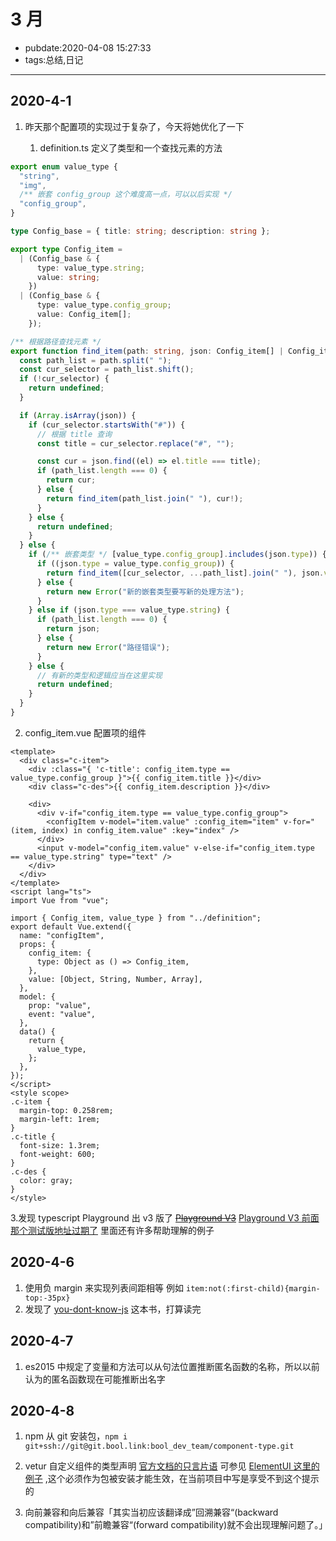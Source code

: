 # 3 月

- pubdate:2020-04-08 15:27:33
- tags:总结,日记

---

## 2020-4-1

1. 昨天那个配置项的实现过于复杂了，今天将她优化了一下

   1. definition.ts 定义了类型和一个查找元素的方法

```typescript
export enum value_type {
  "string",
  "img",
  /** 嵌套 config_group 这个难度高一点，可以以后实现 */
  "config_group",
}

type Config_base = { title: string; description: string };

export type Config_item =
  | (Config_base & {
      type: value_type.string;
      value: string;
    })
  | (Config_base & {
      type: value_type.config_group;
      value: Config_item[];
    });

/** 根据路径查找元素 */
export function find_item(path: string, json: Config_item[] | Config_item): Config_item | undefined | Error {
  const path_list = path.split(" ");
  const cur_selector = path_list.shift();
  if (!cur_selector) {
    return undefined;
  }

  if (Array.isArray(json)) {
    if (cur_selector.startsWith("#")) {
      // 根据 title 查询
      const title = cur_selector.replace("#", "");

      const cur = json.find((el) => el.title === title);
      if (path_list.length === 0) {
        return cur;
      } else {
        return find_item(path_list.join(" "), cur!);
      }
    } else {
      return undefined;
    }
  } else {
    if (/** 嵌套类型 */ [value_type.config_group].includes(json.type)) {
      if ((json.type = value_type.config_group)) {
        return find_item([cur_selector, ...path_list].join(" "), json.value);
      } else {
        return new Error("新的嵌套类型要写新的处理方法");
      }
    } else if (json.type === value_type.string) {
      if (path_list.length === 0) {
        return json;
      } else {
        return new Error("路径错误");
      }
    } else {
      // 有新的类型和逻辑应当在这里实现
      return undefined;
    }
  }
}
```

2.  config_item.vue 配置项的组件

```vue
<template>
  <div class="c-item">
    <div :class="{ 'c-title': config_item.type == value_type.config_group }">{{ config_item.title }}</div>
    <div class="c-des">{{ config_item.description }}</div>

    <div>
      <div v-if="config_item.type == value_type.config_group">
        <configItem v-model="item.value" :config_item="item" v-for="(item, index) in config_item.value" :key="index" />
      </div>
      <input v-model="config_item.value" v-else-if="config_item.type == value_type.string" type="text" />
    </div>
  </div>
</template>
<script lang="ts">
import Vue from "vue";

import { Config_item, value_type } from "../definition";
export default Vue.extend({
  name: "configItem",
  props: {
    config_item: {
      type: Object as () => Config_item,
    },
    value: [Object, String, Number, Array],
  },
  model: {
    prop: "value",
    event: "value",
  },
  data() {
    return {
      value_type,
    };
  },
});
</script>
<style scope>
.c-item {
  margin-top: 0.258rem;
  margin-left: 1rem;
}
.c-title {
  font-size: 1.3rem;
  font-weight: 600;
}
.c-des {
  color: gray;
}
</style>
```

3.发现 typescript Playground 出 v3 版了 ~~[Playground V3](https://www.typescriptlang.org/v2/en/play)~~ [Playground V3 前面那个测试版地址过期了](https://www.typescriptlang.org/play) 里面还有许多帮助理解的例子

## 2020-4-6

1. 使用负 margin 来实现列表间距相等 例如 `item:not(:first-child){margin-top:-35px}`
2. 发现了 [you-dont-know-js](https://github.com/weiqinl/You-Dont-Know-JS-CN/blob/master/up%20&%20going/README.md#you-dont-know-js-up--going) 这本书，打算读完

## 2020-4-7

1. es2015 中规定了变量和方法可以从句法位置推断匿名函数的名称，所以以前认为的匿名函数现在可能推断出名字

## 2020-4-8

1. npm 从 git 安装包，`npm i git+ssh://git@git.bool.link:bool_dev_team/component-type.git`
2. vetur 自定义组件的类型声明 [官方文档的只言片语](https://vuejs.github.io/vetur/framework.html#custom-tags-attributes) 可参见 [ElementUI 这里的例子](https://github.com/ElementUI/element-helper-json) ,这个必须作为包被安装才能生效，在当前项目中写是享受不到这个提示的

3. 向前兼容和向后兼容「其实当初应该翻译成”回溯兼容“(backward compatibility)和”前瞻兼容“(forward compatibility)就不会出现理解问题了。」
